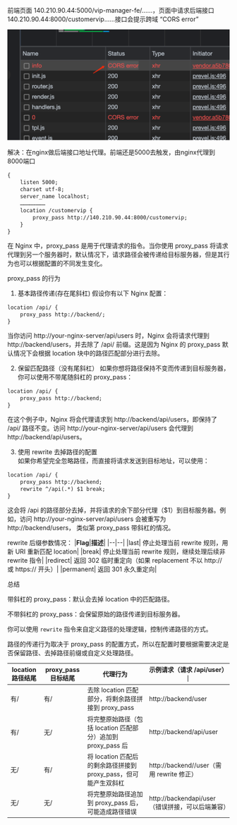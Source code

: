 前端页面 140.210.90.44:5000/vip-manager-fe/……，页面中请求后端接口 140.210.90.44:8000/customervip……接口会提示跨域 “CORS error”

![cors-error](./images/cors-error.png)

解决：在nginx做后端接口地址代理。前端还是5000去触发，由nginx代理到8000端口
```
{
    listen 5000;
    charset utf-8;
    server_name localhost;
    ……………………
    location /customervip {
        proxy_pass http://140.210.90.44:8000/customervip;
    }
}
```
在 Nginx 中，proxy_pass 是用于代理请求的指令。当你使用 proxy_pass 将请求代理到另一个服务器时，默认情况下，请求路径会被传递给目标服务器，但是其行为也可以根据配置的不同发生变化。

proxy_pass 的行为
1. 基本路径传递(存在尾斜杠)
假设你有以下 Nginx 配置：
```
location /api/ {
    proxy_pass http://backend/;
}
```
当你访问 http://your-nginx-server/api/users 时，Nginx 会将请求代理到 http://backend/users，并去除了 /api/ 前缀。这是因为 Nginx 的 proxy_pass 默认情况下会根据 location 块中的路径匹配部分进行去除。

2. 保留匹配路径（没有尾斜杠）
如果你想将路径保持不变而传递到目标服务器，你可以使用不带尾随斜杠的 proxy_pass：
```
location /api/ {
    proxy_pass http://backend;
}
```
在这个例子中，Nginx 将会代理请求到 http://backend/api/users，即保持了 /api/ 路径不变。访问 http://your-nginx-server/api/users 会代理到 http://backend/api/users。


3. 使用 rewrite 去掉路径的配置  
如果你希望完全忽略路径，而直接将请求发送到目标地址，可以使用：
```
location /api/ {
    proxy_pass http://backend;
    rewrite ^/api(.*) $1 break;
}
```
这会将 /api 的路径部分去掉，并将请求的余下部分代理（$1）到目标服务器。例如，访问 http://your-nginx-server/api/users 会被重写为 http://backend/users， 类似第 proxy_pass 带斜杠的情况。

rewrite 后缀参数情况：
|**Flag**|**描述**|
|--|--|
|last|	停止处理当前 rewrite 规则，用新 URI 重新匹配 location|
|break|	停止处理当前 rewrite 规则，继续处理后续非 rewrite 指令|
|redirect|	返回 302 临时重定向（如果 replacement 不以 http:// 或 https:// 开头）|
|permanent|	返回 301 永久重定向|


总结

带斜杠的 proxy_pass：默认会去掉 location 中的匹配路径。

不带斜杠的 proxy_pass：会保留原始的路径传递到目标服务器。

你可以使用 `rewrite` 指令来自定义路径的处理逻辑，控制传递路径的方式。

路径的传递行为取决于 proxy_pass 的配置方式，所以在配置时要根据需要决定是否保留路径、去掉路径前缀或自定义处理路径。

|**location 路径结尾**|**proxy_pass 目标结尾**|**代理行为**|**示例请求（请求 /api/user）**｜
|--|--|--|--|
|有/|有/|去除 location 匹配部分，将剩余路径拼接到 proxy_pass |http://backend/user|
|有/|无/|将完整原始路径（包括 location 匹配部分）追加到 proxy_pass 后 |http://backend/api/user|
|无/|有/|将 location 匹配后的剩余路径拼接到 proxy_pass，但可能产生双斜杠 |http://backend//user（需用 rewrite 修正）|
|无/|无/|将完整原始路径追加到 proxy_pass 后，可能造成路径错误 |http://backendapi/user（错误拼接，可以后端兼容）|



